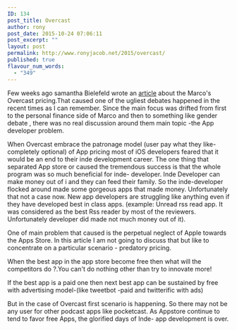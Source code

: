 ```yaml
---
ID: 134
post_title: Overcast
author: rony
post_date: 2015-10-24 07:06:11
post_excerpt: ""
layout: post
permalink: http://www.ronyjacob.net/2015/overcast/
published: true
flavour_num_words:
  - "349"
---
```

Few weeks ago samantha Bielefeld wrote an <a href="http://samanthabielefeld.com/journal/the-elephant-in-the-room" target="_blank">article</a> about the Marco's Overcast pricing.That caused one of the ugliest debates happened in the recent times as I can remember. Since the main focus was drifted from first to the personal finance side of Marco and then to something like gender debate , there was no real discussion around them main topic -the App developer problem.

When Overcast embrace the patronage model (user pay what they like-completely optional) of App pricing most of iOS developers feared that it would be an end to their inde development career. The one thing that separated App store or caused the tremendous success is that the whole program was so much beneficial for inde- developer. Inde Developer can make money out of i and they can feed their family. So the inde-developer flocked around made some gorgeous apps that made money. Unfortunately that not a case now. New app developers are struggling like anything even if they have developed best in class apps. (example: Unread rss read app. It was considered as the best Rss reader by most of the reviewers. Unfortunately developer did made not much money out of it).

One of main problem that caused is the perpetual neglect of Apple towards the Apps Store. In this article I am not going to discuss that but like to concentrate on a particular scenario - predatory pricing.

When the best app in the app store become free then what will the competitors do ?.You can't do nothing other than try to innovate more!

If the best app is a paid one then next best app can be sustained by free with advertising model-(like tweetbot -paid and twitterific with ads)

But in the case of Overcast first scenario is happening. So there may not be any user for other podcast apps like pocketcast. As Appstore continue to tend to favor free Apps, the glorified days of Inde- app development is over.